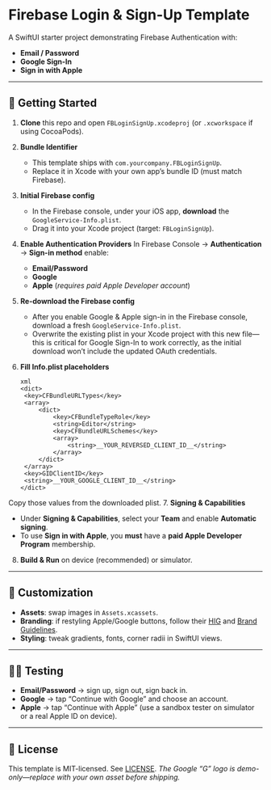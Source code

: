 # Firebase Login & Sign-Up Template

A SwiftUI starter project demonstrating Firebase Authentication with:

- **Email / Password**  
- **Google Sign-In**  
- **Sign in with Apple**  

---

## 🚀 Getting Started

1. **Clone** this repo and open `FBLoginSignUp.xcodeproj` (or `.xcworkspace` if using CocoaPods).  
2. **Bundle Identifier**  
   - This template ships with `com.yourcompany.FBLoginSignUp`.  
   - Replace it in Xcode with your own app’s bundle ID (must match Firebase).  
3. **Initial Firebase config**  
   - In the Firebase console, under your iOS app, **download** the `GoogleService-Info.plist`.  
   - Drag it into your Xcode project (target: `FBLoginSignUp`).  
4. **Enable Authentication Providers**
In Firebase Console → **Authentication** → **Sign-in method** enable:

   * **Email/Password**
   * **Google**
   * **Apple** (*requires paid Apple Developer account*)

5. **Re-download the Firebase config**  
   - After you enable Google & Apple sign-in in the Firebase console, download a fresh `GoogleService-Info.plist`.  
   - Overwrite the existing plist in your Xcode project with this new file—this is critical for Google Sign-In to work correctly, as the initial download won’t include the updated OAuth credentials.
  
6. **Fill Info.plist placeholders**  
   ```
   xml
   <dict>
	<key>CFBundleURLTypes</key>
	<array>
		<dict>
			<key>CFBundleTypeRole</key>
			<string>Editor</string>
			<key>CFBundleURLSchemes</key>
			<array>
				<string>__YOUR_REVERSED_CLIENT_ID__</string>
			</array>
		</dict>
	</array>
	<key>GIDClientID</key>
	<string>__YOUR_GOOGLE_CLIENT_ID__</string>
   </dict>
   ```
   
Copy those values from the downloaded plist.
7. **Signing & Capabilities**  
   - Under **Signing & Capabilities**, select your **Team** and enable **Automatic signing**.  
   - To use **Sign in with Apple**, you **must** have a **paid Apple Developer Program** membership. 
8. **Build & Run** on device (recommended) or simulator.

---

## 🧰 Customization

* **Assets**: swap images in `Assets.xcassets`.
* **Branding**: if restyling Apple/Google buttons, follow their [HIG](https://developer.apple.com/design/human-interface-guidelines/) and [Brand Guidelines](https://developers.google.com/identity/branding-guidelines).
* **Styling**: tweak gradients, fonts, corner radii in SwiftUI views.

---

## 🏃‍♀️ Testing

* **Email/Password** → sign up, sign out, sign back in.
* **Google** → tap “Continue with Google” and choose an account.
* **Apple** → tap “Continue with Apple” (use a sandbox tester on simulator or a real Apple ID on device).

---

## 📜 License

This template is MIT-licensed. See [LICENSE](LICENSE).
*The Google “G” logo is demo-only—replace with your own asset before shipping.*


